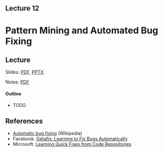 Lecture 12
---
# Pattern Mining and Automated Bug Fixing

## Lecture

Slides: [PDF](slides_12.pdf), [PPTX](slides_12.pptx)

Notes: [PDF](nodes_12.pdf)

#### Outline

* TODO

## References

* [Automatic bug fixing](https://en.wikipedia.org/wiki/Automatic_bug_fixing) (Wikipedia)
* Facebook. [Getafix: Learning to Fix Bugs Automatically](https://arxiv.org/pdf/1902.06111.pdf)
* Microsoft. [Learning Quick Fixes from Code Repositories](https://dl.acm.org/doi/10.1145/3474624.3474650)
